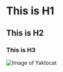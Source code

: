 # This is H1
## This is H2
### This is H3

![Image of Yaktocat](https://octodex.github.com/images/yaktocat.png)
